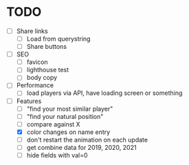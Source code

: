 # TODO

- [ ] Share links
  - [ ] Load from querystring
  - [ ] Share buttons
- [ ] SEO
  - [ ] favicon
  - [ ] lighthouse test
  - [ ] body copy
- [ ] Performance
  - [ ] load players via API, have loading screen or something
- [ ] Features
  - [ ] "find your most similar player"
  - [ ] "find your natural position"
  - [ ] compare against X
  - [x] color changes on name entry
  - [ ] don't restart the animation on each update
  - [ ] get combine data for 2019, 2020, 2021
  - [ ] hide fields with val=0
